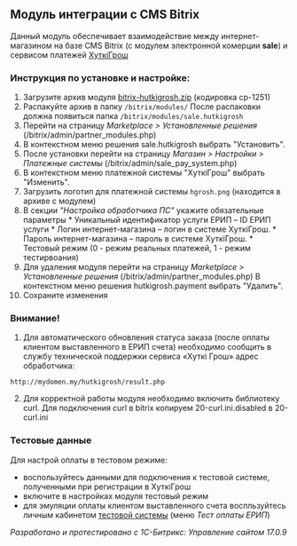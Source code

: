 ## Модуль интеграции с CMS Bitrix

Данный модуль обеспечивает взаимодействие между интернет-магазином на базе CMS Bitrix (с модулем электронной комерции __sale__) и сервисом платежей [ХуткiГрош](https://hutkigrosh.by)
  

### Инструкция по установке и настройке:
1. Загрузите архив модуля [bitrix-hutkigrosh.zip](https://github.com/esasby/hgrosh/tree/master/CMS/Plugins/Bitrix/bitrix-hutkigrosh.zip)
(кодировка cp-1251) 
2. Распакуйте архив в папку 
```/bitrix/modules/```
После распаковки должна появиться папка 
```/bitrix/modules/sale.hutkigrosh```
3. Перейти на страницу _Marketplace > Установленные решения_ (/bitrix/admin/partner_modules.php)
4. В контекстном меню решения sale.hutkigrosh выбрать "Установить".
5. После установки перейти на страницу _Магазин > Настройки > Платежные системы_ (/bitrix/admin/sale_pay_system.php)
6. В контекстном меню платежной системы "ХуткiГрош" выбрать "Изменить". 
7. Загрузить логотип для платежной системы ```hgrosh.png``` (находится в архиве с модулем)
8. В секции _"Настройка обработчика ПС"_ укажите обязательные параметры
       * Уникальный идентификатор услуги ЕРИП – ID ЕРИП услуги
       * Логин интернет-магазина – логин в системе ХуткiГрош.
       * Пароль интернет-магазина – пароль в системе ХуткiГрош.
       * Тестовый режим (0 - режим реальных платежей, 1 - режим тестирвоания)
9. Для удаления модуля перейти на страницу _Marketplace > Установленные решения_ (/bitrix/admin/partner_modules.php)
В контекстном меню решения hutkigrosh.payment выбрать "Удалить".
10. Сохраните изменения

### Внимание!
1. Для автоматического обновления статуса заказа (после оплаты клиентом выставленного в ЕРИП счета) необходимо сообщить в службу технической поддержки сервиса «Хуткi Грош» адрес обработчика:
```
http://mydomen.my/hutkigrosh/result.php
```
2. Для корректной работы модуля необходимо включить библиотеку curl. Для подключения curl в bitrix копируем 20-curl.ini.disabled в 20-curl.ini

### Тестовые данные
Для настрой оплаты в тестовом режиме:
 * воспользуйтесь данными для подключения к тестовой системе, полученными при регистрации в ХуткiГрош
 * включите в настройках модуля тестовый режим 
 * для эмуляции оплаты клиентом выставленного счета воспльзуйтесь личным кабинетом [тестовой системы](https://trial.hgrosh.by) (меню _Тест оплаты ЕРИП_)

_Разработано и протестировано с 1С-Битрикс: Управление сайтом 17.0.9_


